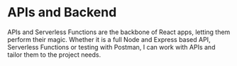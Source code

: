 # APIs and Backend

APIs and Serverless Functions are the backbone of React apps, letting them perform their magic. Whether it is a full Node and Express based API, Serverless Functions or testing with Postman, I can work with APIs and tailor them to the project needs.

